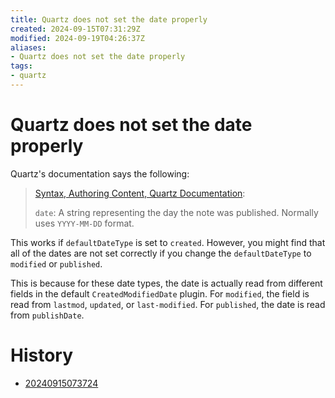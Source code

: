 ```yaml
---
title: Quartz does not set the date properly
created: 2024-09-15T07:31:29Z
modified: 2024-09-19T04:26:37Z
aliases:
- Quartz does not set the date properly
tags:
- quartz
---
```


# Quartz does not set the date properly

Quartz's documentation says the following:

> [Syntax, Authoring Content, Quartz Documentation](https://quartz.jzhao.xyz/authoring-content#syntax):
>
> `date`: A string representing the day the note was published. Normally uses `YYYY-MM-DD` format.

This works if `defaultDateType` is set to `created`. However, you might find that all of the dates are not set correctly if you change the `defaultDateType` to `modified` or `published`. 

This is because for these date types, the date is actually read from different fields in the default `CreatedModifiedDate` plugin. For `modified`, the field is read from `lastmod`, `updated`, or `last-modified`. For `published`, the date is read from `publishDate`.

# History

- [20240915073724](../entries/20240915073724.md)
